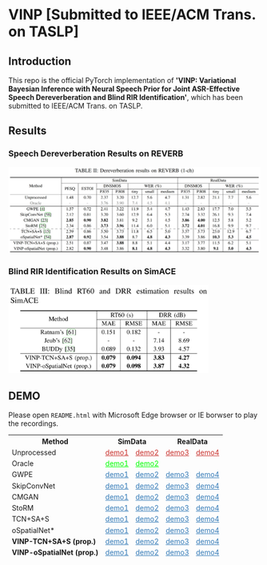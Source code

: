 # VINP [Submitted to IEEE/ACM Trans. on TASLP]

## Introduction

This repo is the official PyTorch implementation of **'VINP: Variational Bayesian Inference with Neural Speech Prior for Joint ASR-Effective Speech Dereverberation and Blind RIR Identification'**, which has been submitted to IEEE/ACM Trans. on TASLP.

<!-- [Paper]() | [Code](https://github.com/Audio-WestlakeU/VINP)

## 2. Usage


### 2.1. Prepare Environment

Please see `requirements.txt`.

### 2.2. Prepare Datasets

#### 2.2.1. Training Set and Validation Set

We build the training set and validation set in the same way. 

1. Prepare reverberant and direct-path RIRs using `dataset/gen_rir.py` as
```
python ./dataset/gen_rir.py --[config_key] [config_val] 
```
where the details is provided in `config/rir.json`

2. Prepare a list of file paths (in `.txt` format) for the source speech (in `.wav` or `.flac` format), simulated RIR pairs (in `.npz` format), and noise (in `.wav` or `.flac` format) using `dataset/gen_fpath_txt.py` as
```
python ./dataset/gen_fpath_txt.py --i [folder path] --o [.txt path] --ext [extension name]
```

#### 2.2.2. Test Set for Dereverberation

Prepare the official single-channel test sets of [REVERB Challenge Dataset](https://reverb2014.audiolabs-erlangen.de/).

#### 2.2.3. Test Set for Blind RIR Identification

1. Prepare the RIRs of the 'Single' subfolder in [ACE Challenge](http://www.ee.ic.ac.uk/naylor/ACEweb/).

2. Generate the test set using `dataset/noisy_dataset_1chl_torch_ACE.py` as
```
```


### 2.3. Training

1. Edit the config file (for example: `config/OSPN.toml` and `config/TCNSAS.toml`).

2. Start training as

```
torchrun --standalone --nnodes=1 --nproc_per_node=[number of GPUs] train.py -c [config file path] -p [save path]
```

3. Resume training

```
torchrun --standalone --nnodes=1 --nproc_per_node=[number of GPUs] train.py -c [config file path] -p [save path] -r
```

### 2.4. Pretrained Checkpoints

```
torchrun --standalone --nnodes=1 --nproc_per_node=[number of GPUs] train.py -c [config file path] -p [save path] --start_ckpt [pretrained model file path]
```

### 2.4. Speech Dereverberation and Blind RIR identification

### 2.5. Evaluation

#### 2.5.1 Speech Quality

1. Download the source codes of [DNSMOS](https://github.com/microsoft/DNS-Challenge/tree/master/DNSMOS).

2. When reference waveforms are available, run
```
sh eval/eval_all.sh [reference dirpath] [output dirpath]
```

Otherwise, run 
```
sh eval/eval_all.sh [output dirpath] [output dirpath]
```

#### 2.5.2 ASR Evaluation

#### 2.5.3 RT60 and DRR Evaluation -->

## Results

### Speech Dereverberation Results on REVERB

<img src="figure/Result_REVERB.png" width="1000">

### Blind RIR Identification Results on SimACE

<img src="figure/Result_SimACE.png" width="400">

## DEMO

Please open `README.html` with Microsoft Edge browser or IE borwser to play the recordings.

<table>
<thead>
  <tr>
      <th>Method</th>
      <th colspan="2'">SimData</th>
      <th colspan="2">RealData</th>
  </tr>
  <tr>
      <td>Unprocessed</td>
      <td><a onclick="play(event)" href="AudioSamples/Reverb/c3a_SimData_et_for_1ch_far_room3_A_c3ac0208.flac" style="color:#c9302c">demo1</a> </td>
      <td><a onclick="play(event)" href="AudioSamples/Reverb/c48_SimData_et_for_1ch_near_room3_A_c48c0212.flac" style="color:#c9302c">demo2</a> </td>
      <td><a onclick="play(event)" href="AudioSamples/Reverb/t22_RealData_et_for_1ch_far_room1_A_t22c0211.flac" style="color:#c9302c">demo3</a> </td>
      <td><a onclick="play(event)" href="AudioSamples/Reverb/t40_RealData_et_for_1ch_near_room1_A_t40c0207.flac" style="color:#c9302c">demo4</a> </td>
  </tr>
  <tr>
      <td>Oracle</td>
      <td><a onclick="play(event)" href="AudioSamples/Oracle/c3a_SimData_et_for_1ch_far_room3_A_c3ac0208.flac" style="color:#00FF00">demo1</a> </td>
      <td><a onclick="play(event)" href="AudioSamples/Oracle/c48_SimData_et_for_1ch_near_room3_A_c48c0212.flac" style="color:#00FF00">demo2</a> </td>
      <td></td>
      <td></td>
  </tr>
  <tr>
      <td>GWPE</td>
      <td><a onclick="play(event)" href="AudioSamples/GWPE/c3a_SimData_et_for_1ch_far_room3_A_c3ac0208.flac" style="color:#337ab7">demo1</a> </td>
      <td><a onclick="play(event)" href="AudioSamples/GWPE/c48_SimData_et_for_1ch_near_room3_A_c48c0212.flac" style="color:#337ab7">demo2</a> </td>
      <td><a onclick="play(event)" href="AudioSamples/GWPE/t22_RealData_et_for_1ch_far_room1_A_t22c0211.flac" style="color:#337ab7">demo3</a> </td>
      <td><a onclick="play(event)" href="AudioSamples/GWPE/t40_RealData_et_for_1ch_near_room1_A_t40c0207.flac" style="color:#337ab7">demo4</a> </td>
  </tr>
  <tr>
      <td>SkipConvNet</td>
      <td><a onclick="play(event)" href="AudioSamples/SkipConvNet/c3a_SimData_et_for_1ch_far_room3_A_c3ac0208.flac" style="color:#337ab7">demo1</a> </td>
      <td><a onclick="play(event)" href="AudioSamples/SkipConvNet/c48_SimData_et_for_1ch_near_room3_A_c48c0212.flac" style="color:#337ab7">demo2</a> </td>
      <td><a onclick="play(event)" href="AudioSamples/SkipConvNet/t22_RealData_et_for_1ch_far_room1_A_t22c0211.flac" style="color:#337ab7">demo3</a> </td>
      <td><a onclick="play(event)" href="AudioSamples/SkipConvNet/t40_RealData_et_for_1ch_near_room1_A_t40c0207.flac" style="color:#337ab7">demo4</a> </td>
  </tr>
  <tr>
      <td>CMGAN</td>
      <td><a onclick="play(event)" href="AudioSamples/CMGAN/c3a_SimData_et_for_1ch_far_room3_A_c3ac0208.flac" style="color:#337ab7">demo1</a> </td>
      <td><a onclick="play(event)" href="AudioSamples/CMGAN/c48_SimData_et_for_1ch_near_room3_A_c48c0212.flac" style="color:#337ab7">demo2</a> </td>
      <td><a onclick="play(event)" href="AudioSamples/CMGAN/t22_RealData_et_for_1ch_far_room1_A_t22c0211.flac" style="color:#337ab7">demo3</a> </td>
      <td><a onclick="play(event)" href="AudioSamples/CMGAN/t40_RealData_et_for_1ch_near_room1_A_t40c0207.flac" style="color:#337ab7">demo4</a> </td>
  </tr>
  <tr>
      <td>StoRM</td>
      <td><a onclick="play(event)" href="AudioSamples/StoRM/c3a_SimData_et_for_1ch_far_room3_A_c3ac0208.flac" style="color:#337ab7">demo1</a> </td>
      <td><a onclick="play(event)" href="AudioSamples/StoRM/c48_SimData_et_for_1ch_near_room3_A_c48c0212.flac" style="color:#337ab7">demo2</a> </td>
      <td><a onclick="play(event)" href="AudioSamples/StoRM/t22_RealData_et_for_1ch_far_room1_A_t22c0211.flac" style="color:#337ab7">demo3</a> </td>
      <td><a onclick="play(event)" href="AudioSamples/StoRM/t40_RealData_et_for_1ch_near_room1_A_t40c0207.flac" style="color:#337ab7">demo4</a> </td>
  </tr>
  <tr>
      <td>TCN+SA+S</td>
      <td><a onclick="play(event)" href="AudioSamples/TCN+SA+S/c3a_SimData_et_for_1ch_far_room3_A_c3ac0208.flac" style="color:#337ab7">demo1</a> </td>
      <td><a onclick="play(event)" href="AudioSamples/TCN+SA+S/c48_SimData_et_for_1ch_near_room3_A_c48c0212.flac" style="color:#337ab7">demo2</a> </td>
      <td><a onclick="play(event)" href="AudioSamples/TCN+SA+S/t22_RealData_et_for_1ch_far_room1_A_t22c0211.flac" style="color:#337ab7">demo3</a> </td>
      <td><a onclick="play(event)" href="AudioSamples/TCN+SA+S/t40_RealData_et_for_1ch_near_room1_A_t40c0207.flac" style="color:#337ab7">demo4</a> </td>
  </tr>
  <tr>
      <td>oSpatialNet*</td>
      <td><a onclick="play(event)" href="AudioSamples/oSpatialNet/c3a_SimData_et_for_1ch_far_room3_A_c3ac0208.flac" style="color:#337ab7">demo1</a> </td>
      <td><a onclick="play(event)" href="AudioSamples/oSpatialNet/c48_SimData_et_for_1ch_near_room3_A_c48c0212.flac" style="color:#337ab7">demo2</a> </td>
      <td><a onclick="play(event)" href="AudioSamples/oSpatialNet/t22_RealData_et_for_1ch_far_room1_A_t22c0211.flac" style="color:#337ab7">demo3</a> </td>
      <td><a onclick="play(event)" href="AudioSamples/oSpatialNet/t40_RealData_et_for_1ch_near_room1_A_t40c0207.flac" style="color:#337ab7">demo4</a> </td>
  </tr>
  <tr>
      <td><b>VINP-TCN+SA+S (prop.)</td>
      <td><a onclick="play(event)" href="AudioSamples/VINP-TCN+SA+S/c3a_SimData_et_for_1ch_far_room3_A_c3ac0208.flac" style="color:#337ab7">demo1</a> </td>
      <td><a onclick="play(event)" href="AudioSamples/VINP-TCN+SA+S/c48_SimData_et_for_1ch_near_room3_A_c48c0212.flac" style="color:#337ab7">demo2</a> </td>
      <td><a onclick="play(event)" href="AudioSamples/VINP-TCN+SA+S/t22_RealData_et_for_1ch_far_room1_A_t22c0211.flac" style="color:#337ab7">demo3</a> </td>
      <td><a onclick="play(event)" href="AudioSamples/VINP-TCN+SA+S/t40_RealData_et_for_1ch_near_room1_A_t40c0207.flac" style="color:#337ab7">demo4</a> </td>
  </tr>
  <tr>
      <td><b>VINP-oSpatialNet (prop.)</td>
      <td><a onclick="play(event)" href="AudioSamples/VINP-oSpatialNet/c3a_SimData_et_for_1ch_far_room3_A_c3ac0208.flac" style="color:#337ab7">demo1</a> </td>
      <td><a onclick="play(event)" href="AudioSamples/VINP-oSpatialNet/c48_SimData_et_for_1ch_near_room3_A_c48c0212.flac" style="color:#337ab7">demo2</a> </td>
      <td><a onclick="play(event)" href="AudioSamples/VINP-oSpatialNet/t22_RealData_et_for_1ch_far_room1_A_t22c0211.flac" style="color:#337ab7">demo3</a> </td>
      <td><a onclick="play(event)" href="AudioSamples/VINP-oSpatialNet/t40_RealData_et_for_1ch_near_room1_A_t40c0207.flac" style="color:#337ab7">demo4</a> </td>
  </tr>

</thead>
</table>       

<!-- ## 5. References

## 6. Citations

If you find our work helpful, please cite
```
``` -->
